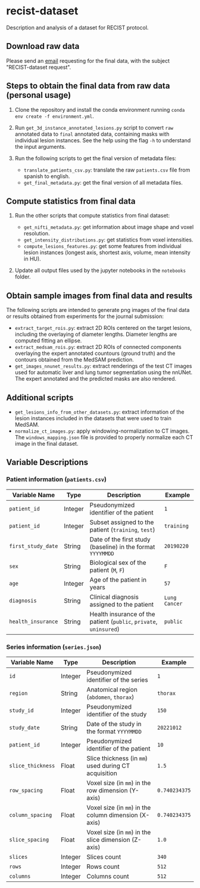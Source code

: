 # recist-dataset
Description and analysis of a dataset for RECIST protocol.

## Download raw data
Please send an [email](mailto:roberto.rojas.pi@uchile.cl) requesting for the final data, with the subject "RECIST-dataset request".

## Steps to obtain the final data from raw data (personal usage)

1. Clone the repository and install the conda environment running `conda env create -f environment.yml`.

2. Run `get_3d_instance_annotated_lesions.py` script to convert `raw` annotated data to `final` annotated data, containing masks with individual lesion instances. See the help using the flag `-h` to
understand the input arguments.

3. Run the following scripts to get the final version of metadata files:
	- `translate_patients_csv.py`: translate the raw `patients.csv` file from spanish to english.
	- `get_final_metadata.py`: get the final version of all metadata files.

## Compute statistics from final data

1. Run the other scripts that compute statistics from final dataset:
	- `get_nifti_metadata.py`: get information about image shape and voxel resolution.
	- `get_intensity_distributions.py`: get statistics from voxel intensities.
	- `compute_lesions_features.py`: get some features from individual lesion instances (longest axis, shortest axis, volume, mean intensity in HU).

2. Update all output files used by the jupyter notebooks in the `notebooks` folder.

## Obtain sample images from final data and results

The following scripts are intended to generate png images of
the final data or results obtained from experiments for the journal
submission:

- `extract_target_rois.py`: extract 2D ROIs centered on the target lesions, including the overlaying of diameter lengths. Diameter lengths
are computed fitting an ellipse.
- `extract_medsam_rois.py`: extract 2D ROIs of connected components overlaying the expert annotated countours (ground truth) and the contours
obtained from the MedSAM prediction.
- `get_images_nnunet_results.py`: extract renderings of the test CT images
used for automatic liver and lung tumor segmentation using the nnUNet. The
expert annotated and the predicted masks are also rendered.

## Additional scripts

- `get_lesions_info_from_other_datasets.py`: extract information of the
lesion instances included in the datasets that were used to train MedSAM.
- `normalize_ct_images.py`: apply windowing-normalization to CT images. The `windows_mapping.json`
file is provided to properly normalize each CT image in the final dataset.

## Variable Descriptions

### Patient information (`patients.csv`)

| Variable Name     | Type        | Description                                                  | Example        |
|-------------------|-------------|--------------------------------------------------------------|----------------|
| `patient_id`      | Integer     | Pseudonymized identifier of the patient             		 | `1`       	  |
| `patient_id`      | Integer     | Subset assigned to the patient (`training`, `test`)          | `training`     |
| `first_study_date`| String      | Date of the first study (baseline) in the format `YYYYMMDD`  | `20190220`     |
| `sex`             | String 	  | Biological sex of the patient (`M`, `F`)    			     | `F`            |
| `age`             | Integer     | Age of the patient in years                                  | `57`           |
| `diagnosis`       | String      | Clinical diagnosis assigned to the patient                   | `Lung Cancer`  |
| `health_insurance`| String      | Health insurance of the patient (`public`, `private`, `uninsured`) | `public` |

### Series information (`series.json`)

| Variable Name     | Type        | Description                                                  | Example        |
|-------------------|-------------|--------------------------------------------------------------|----------------|
| `id`      		| Integer     | Pseudonymized identifier of the series                       | `1`       	  |
| `region`          | String      | Anatomical region (`abdomen`, `thorax`)    				     | `thorax`       |
| `study_id`        | Integer 	  | Pseudonymized identifier of the study    			         | `150`          |
| `study_date`      | String      | Date of the study in the format `YYYYMMDD`  			     | `20221012`     |
| `patient_id`      | Integer     | Pseudonymized identifier of the patient             		 | `10`       	  |
| `slice_thickness` | Float       | Slice thickness (in `mm`) used during CT acquisition         | `1.5`          |
| `row_spacing`     | Float       | Voxel size (in `mm`) in the row dimension (Y-axis)           | `0.740234375`  |
| `column_spacing`  | Float       | Voxel size (in `mm`) in the column dimension (X-axis)        | `0.740234375`  |
| `slice_spacing`   | Float       | Voxel size (in `mm`) in the slice dimension (Z-axis)         | `1.0`          |
| `slices`          | Integer     | Slices count         			                             | `340`          |
| `rows`            | Integer     | Rows count         										     | `512`          |
| `columns`         | Integer     | Columns count         										 | `512`          |